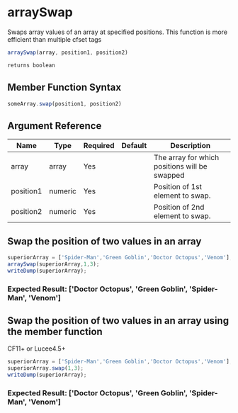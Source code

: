 # arraySwap

Swaps array values of an array at specified positions. This function is more efficient than multiple cfset tags

```javascript
arraySwap(array, position1, position2)
```

```javascript
returns boolean
```

## Member Function Syntax

```javascript
someArray.swap(position1, position2)
```

## Argument Reference

| Name | Type | Required | Default | Description |
| --- | --- | --- | --- | --- |
| array | array | Yes |  | The array for which positions will be swapped |
| position1 | numeric | Yes |  | Position of 1st element to swap. |
| position2 | numeric | Yes |  | Position of 2nd element to swap. |

## Swap the position of two values in an array

```javascript
superiorArray = ['Spider-Man','Green Goblin','Doctor Octopus','Venom'];
arraySwap(superiorArray,1,3);
writeDump(superiorArray);
```

### Expected Result: ['Doctor Octopus', 'Green Goblin', 'Spider-Man', 'Venom']

## Swap the position of two values in an array using the member function

CF11+ or Lucee4.5+

```javascript
superiorArray = ['Spider-Man','Green Goblin','Doctor Octopus','Venom'];
superiorArray.swap(1,3);
writeDump(superiorArray);
```

### Expected Result: ['Doctor Octopus', 'Green Goblin', 'Spider-Man', 'Venom']
